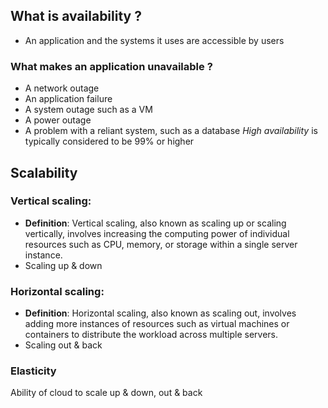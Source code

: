 ## What is availability ?

- An application and the systems it uses are accessible by users

### What makes an application unavailable ?

- A network outage
- An application failure
- A system outage such as a VM
- A power outage
- A problem with a reliant system, such as a database
  _High availability_ is typically considered to be 99% or higher

## Scalability

### Vertical scaling:

- **Definition**: Vertical scaling, also known as scaling up or scaling vertically, involves increasing the computing power of individual resources such as CPU, memory, or storage within a single server instance.
- Scaling up & down

### Horizontal scaling:

- **Definition**: Horizontal scaling, also known as scaling out, involves adding more instances of resources such as virtual machines or containers to distribute the workload across multiple servers.
- Scaling out & back

### Elasticity

Ability of cloud to scale up & down, out & back
